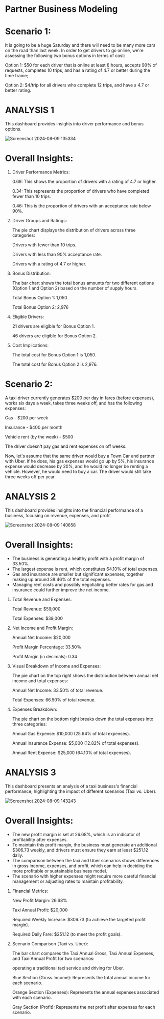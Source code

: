 
# Partner Business Modeling

# Scenario 1:
It is going to be a huge Saturday and there will need to be many more cars on the road than last week. In order to get drivers to go online, we're assessing the following two bonus options in terms of cost:

Option 1: $50 for each driver that is online at least 8 hours, accepts 90% of requests, completes 10 trips, and has a rating of 4.7 or better during the time frame;

Option 2: $4/trip for all drivers who complete 12 trips, and have a 4.7 or better rating.

# ANALYSIS 1

This dashboard provides insights into driver performance and bonus options. 

![Screenshot 2024-08-09 135334](https://github.com/user-attachments/assets/1871848a-9cb5-4c34-b5e5-3cd1faddf5d4)

# Overall Insights:

1. Driver Performance Metrics:
   
   0.69: This shows the proportion of drivers with a rating of 4.7 or higher.
   
   0.34: This represents the proportion of drivers who have completed fewer than 10 trips.
   
   0.46: This is the proportion of drivers with an acceptance rate below 90%.
   
3. Driver Groups and Ratings:
   
   The pie chart displays the distribution of drivers across three categories:
   
   Drivers with fewer than 10 trips.
   
   Drivers with less than 90% acceptance rate.
   
   Drivers with a rating of 4.7 or higher.

5. Bonus Distribution:
   
   The bar chart shows the total bonus amounts for two different options (Option 1 and Option 2) based on the number of supply hours.
   
   Total Bonus Option 1: 1,050
   
   Total Bonus Option 2: 2,976

7. Eligible Drivers:
   
   21 drivers are eligible for Bonus Option 1.
   
   46 drivers are eligible for Bonus Option 2.
   
9. Cost Implications:
    
   The total cost for Bonus Option 1 is 1,050.
   
   The total cost for Bonus Option 2 is 2,976.

# Scenario 2: 
A taxi driver currently generates $200 per day in fares (before expenses), works six days a week, takes three weeks off, and has the following expenses:

Gas - $200 per week

Insurance - $400 per month

Vehicle rent (by the week) - $500

The driver doesn't pay gas and rent expenses on off weeks.

Now, let's assume that the same driver would buy a Town Car and partner with Uber. If he does, his gas expenses would go up by 5%, his insurance expense would decrease by 20%, and he would no longer be renting a vehicle. However, he would need to buy a car. The driver would still take three weeks off per year.

# ANALYSIS 2

This dashboard provides insights into the financial performance of a business, focusing on revenue, expenses, and profit

![Screenshot 2024-08-09 140658](https://github.com/user-attachments/assets/c4ace871-dd63-470c-80b2-76b690366afd)


# Overall Insights:
- The business is generating a healthy profit with a profit margin of 33.50%.
- The largest expense is rent, which constitutes 64.10% of total expenses.
- Gas and insurance are smaller but significant expenses, together making up around 38.46% of the total expenses.
- Managing rent costs and possibly negotiating better rates for gas and insurance could further improve the net income.


1. Total Revenue and Expenses:
   
   Total Revenue: $59,000

   Total Expenses: $39,000

2. Net Income and Profit Margin:
   
   Annual Net Income: $20,000
   
   Profit Margin Percentage: 33.50%
   
   Profit Margin (in decimals): 0.34

3. Visual Breakdown of Income and Expenses:
   
   The pie chart on the top right shows the distribution between annual net income and total expenses:

   Annual Net Income: 33.50% of total revenue.

   Total Expenses: 66.50% of total revenue.

4. Expenses Breakdown:
   
   The pie chart on the bottom right breaks down the total expenses into three categories:
   
   Annual Gas Expense: $10,000 (25.64% of total expenses).
   
   Annual Insurance Expense: $5,000 (12.82% of total expenses).
   
   Annual Rent Expense: $25,000 (64.10% of total expenses).
   
 # ANALYSIS 3
   
 This dashboard presents an analysis of a taxi business's financial performance, highlighting the impact of different scenarios (Taxi vs. Uber). 

![Screenshot 2024-08-09 143243](https://github.com/user-attachments/assets/72caac97-bb3a-48de-a969-5af4f8b4f074)

# Overall Insights:

- The new profit margin is set at 26.68%, which is an indicator of profitability after expenses.
- To maintain this profit margin, the business must generate an additional $306.73 weekly, and drivers must ensure they earn at least $251.12 daily.
- The comparison between the taxi and Uber scenarios shows differences in gross income, expenses, and profit, which can help in deciding the more profitable or sustainable business model.
- The scenario with higher expenses might require more careful financial management or adjusting rates to maintain profitability.


1. Financial Metrics:
   
   New Profit Margin: 26.68%
   
   Taxi Annual Profit: $20,000
   
   Required Weekly Increase: $306.73 (to achieve the targeted profit margin).
   
   Required Daily Fare: $251.12 (to meet the profit goals).
   
2. Scenario Comparison (Taxi vs. Uber):
   
   The bar chart compares the Taxi Annual Gross, Taxi Annual Expenses, and Taxi Annual Profit for two
   scenarios:
   
   operating a traditional taxi service and driving for Uber.
   
   Blue Section (Gross Income): Represents the total annual income for each scenario.
   
   Orange Section (Expenses): Represents the annual expenses associated with each scenario.
   
   Gray Section (Profit): Represents the net profit after expenses for each scenario.
   
